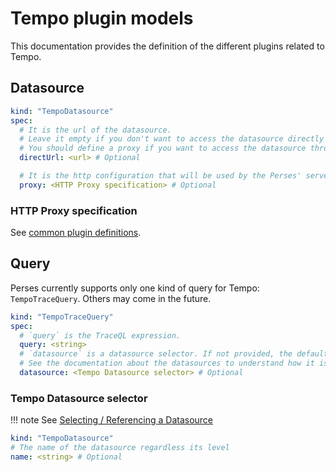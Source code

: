# Tempo plugin models

This documentation provides the definition of the different plugins related to Tempo.

## Datasource

```yaml
kind: "TempoDatasource"
spec:
  # It is the url of the datasource.
  # Leave it empty if you don't want to access the datasource directly from the UI.
  # You should define a proxy if you want to access the datasource through the Perses' server.
  directUrl: <url> # Optional

  # It is the http configuration that will be used by the Perses' server to redirect to the datasource any query sent by the UI.
  proxy: <HTTP Proxy specification> # Optional
```

### HTTP Proxy specification

See [common plugin definitions](https://perses.dev/perses/docs/plugins/common/#http-proxy-specification).

## Query

Perses currently supports only one kind of query for Tempo: `TempoTraceQuery`. Others may come in the future.

```yaml
kind: "TempoTraceQuery"
spec:
  # `query` is the TraceQL expression.
  query: <string>
  # `datasource` is a datasource selector. If not provided, the default TempoDatasource is used.
  # See the documentation about the datasources to understand how it is selected.
  datasource: <Tempo Datasource selector> # Optional
```

### Tempo Datasource selector

!!! note
    See [Selecting / Referencing a Datasource](https://github.com/perses/perses/blob/main/docs/api/datasource.md#selecting--referencing-a-datasource)

```yaml
kind: "TempoDatasource"
# The name of the datasource regardless its level
name: <string> # Optional
```
